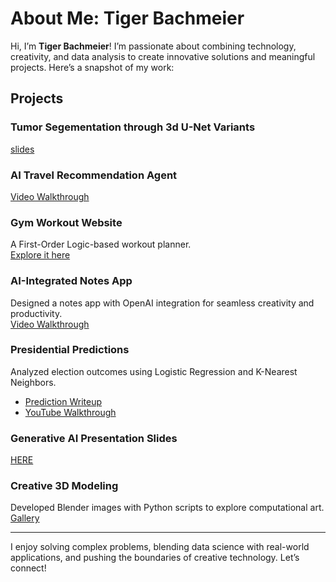 

# About Me: Tiger Bachmeier

Hi, I’m **Tiger Bachmeier**! I’m passionate about combining technology, creativity, and data analysis to create innovative solutions and meaningful projects. Here’s a snapshot of my work:

## Projects

### **Tumor Segementation through 3d U-Net Variants**
[slides](https://docs.google.com/presentation/d/e/2PACX-1vRmv-qFxP7bcpFPL_aqF8hyeuwKY7xpz2K6tHTaFA6V3EA92HFIj9Hy71DvBh0nxV8MjrHSAFekhc17/pub?start=false&loop=false&delayms=3000)

### **AI Travel Recommendation Agent**
[Video Walkthrough](https://drive.google.com/file/d/1ffi2MJJPPNzAFoWMM1BC89ZtqyCy_H5z/view?usp=sharing)

### **Gym Workout Website**
A First-Order Logic-based workout planner.  
[Explore it here](https://github.com/T1GG3Y/me/blob/main/gym.html)

### **AI-Integrated Notes App**
Designed a notes app with OpenAI integration for seamless creativity and productivity.  
[Video Walkthrough](https://drive.google.com/file/d/127LENNnsBa4iD4Hwh55jt5BD8cX5MjFx/view?usp=drive_link)

### **Presidential Predictions**
Analyzed election outcomes using Logistic Regression and K-Nearest Neighbors.  
- [Prediction Writeup](https://drive.google.com/file/d/1biG2F39umbv4y3Jb4FzQfl6QqB9zWHSH/view?usp=drive_link)  
- [YouTube Walkthrough](https://youtu.be/J-5mnHWEG40)

  
### **Generative AI Presentation Slides**

[HERE](https://docs.google.com/presentation/d/1Hk_iRKdVs8FezswzYnsoe6YRyz2Ev76_b0bLachBXzM/edit?usp=sharing)

### **Creative 3D Modeling**
Developed Blender images with Python scripts to explore computational art.  
[Gallery](https://drive.google.com/drive/folders/1Y8eutGE-xSZmi38yOZ8dWDx9maDhjmY4?usp=drive_link)

---

I enjoy solving complex problems, blending data science with real-world applications, and pushing the boundaries of creative technology. Let’s connect!
